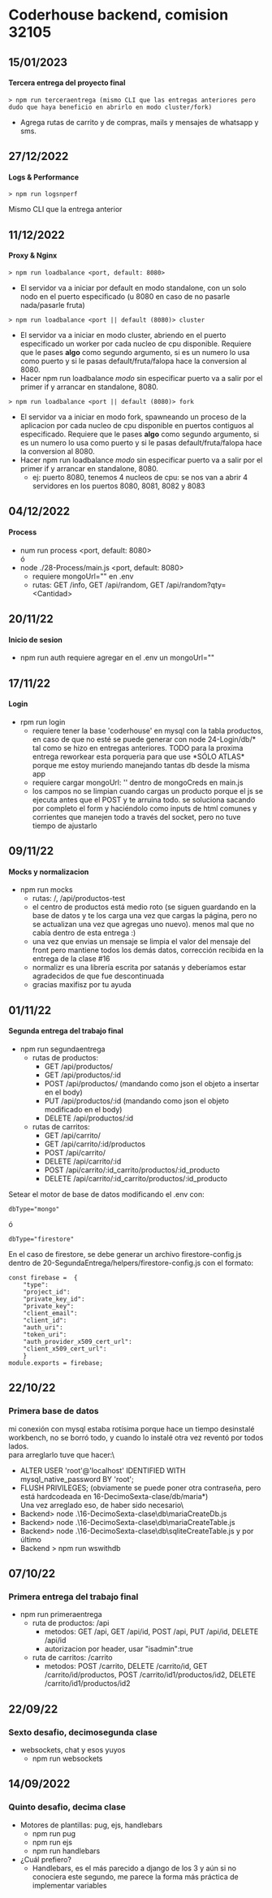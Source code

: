 # Coderhouse backend, comision 32105

## 15/01/2023

#### Tercera entrega del proyecto final

```
> npm run terceraentrega (mismo CLI que las entregas anteriores pero dudo que haya beneficio en abrirlo en modo cluster/fork)
```

- Agrega rutas de carrito y de compras, mails y mensajes de whatsapp y sms.

## 27/12/2022

#### Logs & Performance

```
> npm run logsnperf
```

Mismo CLI que la entrega anterior

## 11/12/2022

#### Proxy & Nginx

```
> npm run loadbalance <port, default: 8080>
```

- El servidor va a iniciar por default en modo standalone, con un solo nodo en el puerto especificado (u 8080 en caso de no pasarle nada/pasarle fruta)

```
> npm run loadbalance <port || default (8080)> cluster
```

- El servidor va a iniciar en modo cluster, abriendo en el puerto especificado un worker por cada nucleo de cpu disponible. Requiere que le pases **algo** como segundo argumento, si es un numero lo usa como puerto y si le pasas default/fruta/falopa hace la conversion al 8080.
- Hacer npm run loadbalance _modo_ sin especificar puerto va a salir por el primer if y arrancar en standalone, 8080.

```
> npm run loadbalance <port || default (8080)> fork
```

- El servidor va a iniciar en modo fork, spawneando un proceso de la aplicacion por cada nucleo de cpu disponible en puertos contiguos al especificado. Requiere que le pases **algo** como segundo argumento, si es un numero lo usa como puerto y si le pasas default/fruta/falopa hace la conversion al 8080.
- Hacer npm run loadbalance _modo_ sin especificar puerto va a salir por el primer if y arrancar en standalone, 8080.
  - ej: puerto 8080, tenemos 4 nucleos de cpu: se nos van a abrir 4 servidores en los puertos 8080, 8081, 8082 y 8083

## 04/12/2022

#### Process

- num run process \<port, default: 8080><br>
  ó
- node ./28-Process/main.js \<port, default: 8080>
  - requiere mongoUrl="" en .env
  - rutas: GET /info, GET /api/random, GET /api/random?qty=\<Cantidad>

## 20/11/22

#### Inicio de sesion

- npm run auth
  requiere agregar en el .env un mongoUrl=""

## 17/11/22

#### Login

- rpm run login
  - requiere tener la base 'coderhouse' en mysql con la tabla productos, en caso de que no esté se puede generar con node 24-Login/db/* tal como se hizo en entregas anteriores. TODO para la proxima entrega reworkear esta porqueria para que use *SÓLO ATLAS\* porque me estoy muriendo manejando tantas db desde la misma app
  - requiere cargar mongoUrl: '' dentro de mongoCreds en main.js
  - los campos no se limpian cuando cargas un producto porque el js se ejecuta antes que el POST y te arruina todo. se soluciona sacando por completo el form y haciéndolo como inputs de html comunes y corrientes que manejen todo a través del socket, pero no tuve tiempo de ajustarlo

## 09/11/22

#### Mocks y normalizacion

- npm run mocks
  - rutas: /, /api/productos-test
  - el centro de productos está medio roto (se siguen guardando en la base de datos y te los carga una vez que cargas la página, pero no se actualizan una vez que agregas uno nuevo). menos mal que no cabía dentro de esta entrega :)
  - una vez que envias un mensaje se limpia el valor del mensaje del front pero mantiene todos los demás datos, corrección recibida en la entrega de la clase #16
  - normalizr es una librería escrita por satanás y deberíamos estar agradecidos de que fue descontinuada
  - gracias maxifisz por tu ayuda

## 01/11/22

#### Segunda entrega del trabajo final

- npm run segundaentrega
  - rutas de productos:
    - GET /api/productos/
    - GET /api/productos/:id
    - POST /api/productos/ (mandando como json el objeto a insertar en el body)
    - PUT /api/productos/:id (mandando como json el objeto modificado en el body)
    - DELETE /api/productos/:id
  - rutas de carritos:
    - GET /api/carrito/
    - GET /api/carrito/:id/productos
    - POST /api/carrito/
    - DELETE /api/carrito/:id
    - POST /api/carrito/:id_carrito/productos/:id_producto
    - DELETE /api/carrito/:id_carrito/productos/:id_producto

Setear el motor de base de datos modificando el .env con:

```
dbType="mongo"
```

ó

```
dbType="firestore"
```

En el caso de firestore, se debe generar un archivo firestore-config.js dentro de 20-SegundaEntrega/helpers/firestore-config.js con el formato:

```
const firebase =  {
    "type":
    "project_id":
    "private_key_id":
    "private_key":
    "client_email":
    "client_id":
    "auth_uri":
    "token_uri":
    "auth_provider_x509_cert_url":
    "client_x509_cert_url":
    }
module.exports = firebase;
```

## 22/10/22

### Primera base de datos

mi conexión con mysql estaba rotísima porque hace un tiempo desinstalé workbench, no se borró todo, y cuando lo instalé otra vez reventó por todos lados.\
para arreglarlo tuve que hacer:\

- ALTER USER 'root'@'localhost' IDENTIFIED WITH mysql_native_password BY 'root';
- FLUSH PRIVILEGES;
  (obviamente se puede poner otra contraseña, pero está hardcodeada en 16-DecimoSexta-clase/db/maria\*)\
  Una vez arreglado eso, de haber sido necesario\
- Backend> node .\16-DecimoSexta-clase\db\mariaCreateDb.js
- Backend> node .\16-DecimoSexta-clase\db\mariaCreateTable.js
- Backend> node .\16-DecimoSexta-clase\db\sqliteCreateTable.js
  y por último
- Backend > npm run wswithdb

## 07/10/22

### Primera entrega del trabajo final

- npm run primeraentrega
  - ruta de productos: /api
    - metodos: GET /api, GET /api/id, POST /api, PUT /api/id, DELETE /api/id
    - autorizacion por header, usar "isadmin":true
  - ruta de carritos: /carrito
    - metodos: POST /carrito, DELETE /carrito/id, GET /carrito/id/productos, POST /carrito/id1/productos/id2, DELETE /carrito/id1/productos/id2

## 22/09/22

### Sexto desafio, decimosegunda clase

- websockets, chat y esos yuyos
  - npm run websockets

## 14/09/2022

### Quinto desafio, decima clase

- Motores de plantillas: pug, ejs, handlebars
  - npm run pug
  - npm run ejs
  - npm run handlebars
- ¿Cuál prefiero?
  - Handlebars, es el más parecido a django de los 3 y aún si no conociera este segundo, me parece la forma más práctica de implementar variables
